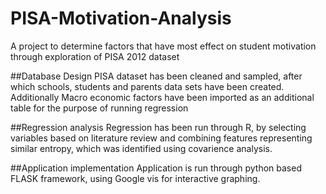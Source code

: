 # PISA-Motivation-Analysis
A project to determine factors that have most effect on student motivation through exploration of PISA 2012 dataset


##Database Design
PISA dataset has been cleaned and sampled, after which schools, students and parents data sets have been created. 
Additionally Macro economic factors have been imported as an additional table for the purpose of running regression 

##Regression analysis
Regression has been run through R, by selecting variables based on literature review and combining features representing similar entropy, which was identified using covarience analysis. 

##Application implementation
Application is run through python based FLASK framework, using Google vis for interactive graphing. 



